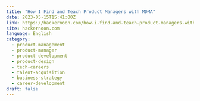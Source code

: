 ```yaml
---
title: "How I Find and Teach Product Managers with MDMA"
date: 2023-05-15T15:41:00Z
link: https://hackernoon.com/how-i-find-and-teach-product-managers-with-mdma?source=rss&utm_medium=RSS&utm_source=news.12bit.vn
site: hackernoon.com
language: English
category:
  - product-management
  - product-manager
  - product-development
  - product-design
  - tech-careers
  - talent-acquisition
  - business-strategy
  - career-development
draft: false
---
```

